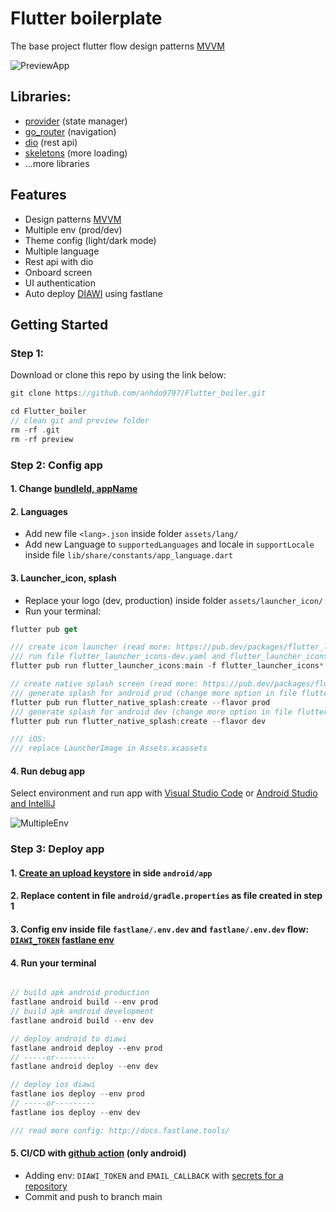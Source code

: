 # Flutter boilerplate

The base project flutter flow design patterns [MVVM](https://blog.devgenius.io/flutter-mvvm-architecture-with-provider-a81164ef6da6)

![PreviewApp](preview/app_preview.gif)

## Libraries:

- [provider](https://pub.dev/packages/provider) (state manager)
- [go_router](https://pub.dev/packages/go_router) (navigation)
- [dio](https://pub.dev/packages/dio) (rest api)
- [skeletons](https://pub.dev/packages/skeletons) (more loading)
- ...more libraries

## Features

- Design patterns [MVVM](https://blog.devgenius.io/flutter-mvvm-architecture-with-provider-a81164ef6da6)
- Multiple env (prod/dev)
- Theme config (light/dark mode)
- Multiple language
- Rest api with dio
- Onboard screen
- UI authentication
- Auto deploy [DIAWI](https://www.diawi.com/) using fastlane

## Getting Started

### Step 1:

Download or clone this repo by using the link below:

```dart
git clone https://github.com/anhdo9797/Flutter_boiler.git

cd Flutter_boiler
// clean git and preview folder
rm -rf .git
rm -rf preview
```

### Step 2: Config app

#### 1. Change [bundleId, appName](https://medium.com/@vaibhavi.rana99/changing-package-name-android-bundle-identifier-ios-in-flutter-973979f4e6e9)

#### 2. Languages

- Add new file `<lang>.json` inside folder `assets/lang/`
- Add new Language to `supportedLanguages` and locale in `supportLocale` inside file `lib/share/constants/app_language.dart`

#### 3. Launcher_icon, splash

- Replace your logo (dev, production) inside folder `assets/launcher_icon/`
- Run your terminal:

```dart
flutter pub get

/// create icon launcher (read more: https://pub.dev/packages/flutter_launcher_icons)
/// run file flutter_launcher_icons-dev.yaml and flutter_launcher_icons-prod.yaml
flutter pub run flutter_launcher_icons:main -f flutter_launcher_icons*

// create native splash screen (read more: https://pub.dev/packages/flutter_native_splash)
/// generate splash for android prod (change more option in file flutter_native_splash-prod)
flutter pub run flutter_native_splash:create --flavor prod
/// generate splash for android dev (change more option in file flutter_native_splash-dev)
flutter pub run flutter_native_splash:create --flavor dev

/// iOS:
/// replace LauncherImage in Assets.xcassets
```

#### 4. Run debug app

Select environment and run app with [Visual Studio Code](https://docs.flutter.dev/development/tools/vs-code#run-app-in-debug-profile-or-release-mode) or [Android Studio and IntelliJ](https://docs.flutter.dev/development/tools/android-studio#running-and-debugging)

![MultipleEnv](preview/multiple_env.png)

### Step 3: Deploy app

#### 1. [Create an upload keystore](https://docs.flutter.dev/deployment/android#create-an-upload-keystore) in side `android/app`

#### 2. Replace content in file `android/gradle.properties` as file created in step 1

#### 3. Config env inside file `fastlane/.env.dev` and `fastlane/.env.dev` flow: [`DIAWI_TOKEN`](https://github.com/pacification/fastlane-plugin-diawi) [fastlane env](http://docs.fastlane.tools/best-practices/continuous-integration/#environment-variables-to-set)

#### 4. Run your terminal

```dart

// build apk android production
fastlane android build --env prod
// build apk android development
fastlane android build --env dev

// deploy android to diawi
fastlane android deploy --env prod
// -----or---------
fastlane android deploy --env dev

// deploy ios diawi
fastlane ios deploy --env prod
// -----or---------
fastlane ios deploy --env dev

/// read more config: http://docs.fastlane.tools/

```

#### 5. CI/CD with [github action](https://docs.github.com/en/actions) (only android)

- Adding env: `DIAWI_TOKEN` and `EMAIL_CALLBACK` with [secrets for a repository](https://docs.github.com/en/codespaces/managing-codespaces-for-your-organization/managing-encrypted-secrets-for-your-repository-and-organization-for-github-codespaces#adding-secrets-for-a-repository)
- Commit and push to branch main
